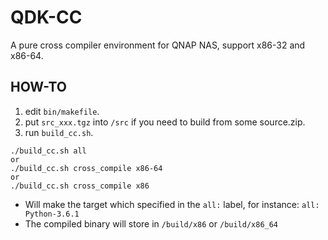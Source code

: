 # QDK-CC
A pure cross compiler environment for QNAP NAS, support x86-32 and x86-64.


## HOW-TO
1. edit `bin/makefile`.
2. put `src_xxx.tgz` into `/src` if you need to build from some source.zip.
3. run `build_cc.sh`.
```
./build_cc.sh all
or
./build_cc.sh cross_compile x86-64
or
./build_cc.sh cross_compile x86
```

  - Will make the target which specified in the `all:` label, for instance: `all: Python-3.6.1`
  - The compiled binary will store in `/build/x86` or `/build/x86_64`
